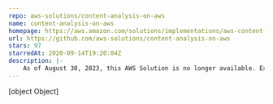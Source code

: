 ```yaml
---
repo: aws-solutions/content-analysis-on-aws
name: content-analysis-on-aws
homepage: https://aws.amazon.com/solutions/implementations/aws-content-analysis/
url: https://github.com/aws-solutions/content-analysis-on-aws
stars: 97
starredAt: 2020-09-14T19:20:04Z
description: |-
    As of August 30, 2023, this AWS Solution is no longer available. Existing deployments will continue to run. The functionality provided by Content Analysis on AWS will be superseded with functionality in Media2Cloud on AWS and Content Localization on AWS. We encourage you to explore these solutions.
---
```


[object Object]
